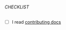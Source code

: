 ###### CHECKLIST

- [ ] I read [contributing docs](https://github.com/gbowne1/radio-logger/blob/master/CONTRIBUTING.md)
